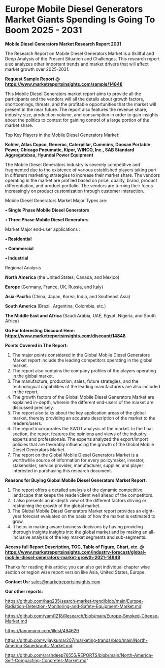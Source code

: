 # Europe Mobile Diesel Generators Market Giants Spending Is Going To Boom 2025 - 2031

<strong>Mobile Diesel Generators Market Research Report 2031</strong>

The Research Report on Mobile Diesel Generators Market is a Skillful and Deep Analysis of the Present Situation and Challenges. This research report also analyzes other important trends and market drivers that will affect market growth over 2025-2031.

<strong>Request Sample Report @ <a href=https://www.marketreportsinsights.com/sample/14848>https://www.marketreportsinsights.com/sample/14848</a></strong>

This Mobile Diesel Generators market report aims to provide all the participants and the vendors will all the details about growth factors, shortcomings, threats, and the profitable opportunities that the market will present in the near future. The report also features the revenue share, industry size, production volume, and consumption in order to gain insights about the politics to contest for gaining control of a large portion of the market share.

Top Key Players in the Mobile Diesel Generators Market:

<strong>Kohler, Atlas Copco, Generac, Caterpillar, Cummins, Doosan Portable Power, Chicago Pneumatic, Kipor, WINCO, Inc., SAB Standard Aggregatebau, Hyundai Power Equipment</strong>

The Mobile Diesel Generators Industry is severely competitive and fragmented due to the existence of various established players taking part in different marketing strategies to increase their market share. The vendors operating in the market are profiled based on price, quality, brand, product differentiation, and product portfolio. The vendors are turning their focus increasingly on product customization through customer interaction.

Mobile Diesel Generators Market Major Types are:

<strong>• Single Phase Mobile Diesel Generators

• Three Phase Mobile Diesel Generators</strong>

Market Major end-user applications :

<strong>• Residential

• Commercial

• Industrial</strong>

Regional Analysis

</u><strong><b>North America</b></strong> (the United States, Canada, and Mexico)

<strong><b>Europe </b></strong>(Germany, France, UK, Russia, and Italy)

<strong><b>Asia-Pacific</b></strong> (China, Japan, Korea, India, and Southeast Asia)

<strong><b>South America</b></strong> (Brazil, Argentina, Colombia, etc.)

<strong><b>The Middle East and Africa</b></strong> (Saudi Arabia, UAE, Egypt, Nigeria, and South Africa)

<strong>Go For Interesting Discount Here: <a href=https://www.marketreportsinsights.com/discount/14848>https://www.marketreportsinsights.com/discount/14848</a></strong>

<strong>Points Covered in The Report:</strong>
<ol>
  <li>The major points considered in the Global Mobile Diesel Generators Market report include the leading competitors operating in the global market.</li>
  <li>The report also contains the company profiles of the players operating in the global market.</li>
  <li>The manufacture, production, sales, future strategies, and the technological capabilities of the leading manufacturers are also included in the report.</li>
  <li>The growth factors of the Global Mobile Diesel Generators Market are explained in-depth, wherein the different end-users of the market are discussed precisely.</li>
  <li>The report also talks about the key application areas of the global market, thereby providing an accurate description of the market to the readers/users.</li>
  <li>The report incorporates the SWOT analysis of the market. In the final section, the report features the opinions and views of the industry experts and professionals. The experts analyzed the export/import policies that are favorably influencing the growth of the Global Mobile Diesel Generators Market.</li>
  <li>The report on the Global Mobile Diesel Generators Market is a worthwhile source of information for every policymaker, investor, stakeholder, service provider, manufacturer, supplier, and player interested in purchasing this research document.</li>
</ol>
<strong>Reasons for Buying Global Mobile Diesel Generators Market Report:</strong>

<ol>
  <li>The report offers a detailed analysis of the dynamic competitive landscape that keeps the reader/client well ahead of the competitors.</li>
  <li>It also presents an in-depth view of the different factors driving or restraining the growth of the global market.</li>
  <li>The Global Mobile Diesel Generators Market report provides an eight-year forecast evaluated on the basis of how the market is estimated to grow.</li>
  <li>It helps in making aware business decisions by having providing thorough insights insights into the global market and by making an all-inclusive analysis of the key market segments and sub-segments.</li>
</ol>
<strong>Access full Report Description, TOC, Table of Figure, Chart, etc. @ <a href=https://www.marketreportsinsights.com/industry-forecast/global-mobile-diesel-generators-market-growth-2021-14848>https://www.marketreportsinsights.com/industry-forecast/global-mobile-diesel-generators-market-growth-2021-14848</a></strong>


Thanks for reading this article; you can also get individual chapter wise section or region wise report version like Asia, United States, Europe.

<strong>Contact Us:</strong>
sales@marketreportsinsights.com

<strong>Our other reports:</strong>

<a href=https://github.com/haq235/search-market-trend/blob/main/Europe-Radiation-Detection-Monitoring-and-Safety-Equipment-Market.md>https://github.com/haq235/search-market-trend/blob/main/Europe-Radiation-Detection-Monitoring-and-Safety-Equipment-Market.md</a>

<a href=https://github.com/yami1218/Research/blob/main/Europe-Smoked-Cheese-Market.md>https://github.com/yami1218/Research/blob/main/Europe-Smoked-Cheese-Market.md</a>

<a href=https://tanomuno.com/illust/494629>https://tanomuno.com/illust/494629</a>

<a href=https://github.com/vijaykumar207/marketing-trands/blob/main/North-America-Sauerkrauts-Market.md>https://github.com/vijaykumar207/marketing-trands/blob/main/North-America-Sauerkrauts-Market.md</a>

<a href=https://github.com/arshdeep76555/REPORTS/blob/main/North-America-Self-Compacting-Concretes-Market.md>https://github.com/arshdeep76555/REPORTS/blob/main/North-America-Self-Compacting-Concretes-Market.md</a>"
